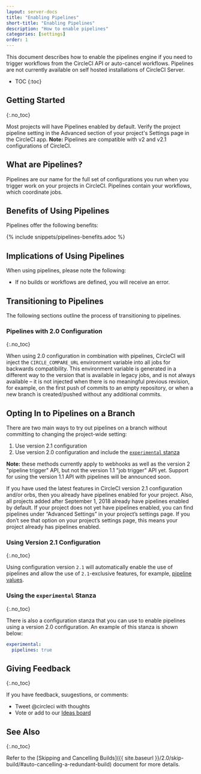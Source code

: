 ```yaml
---
layout: server-docs
title: "Enabling Pipelines"
short-title: "Enabling Pipelines"
description: "How to enable pipelines"
categories: [settings]
order: 1
---
```


This document describes how to enable the pipelines engine if you need to trigger workflows from the CircleCI API or auto-cancel workflows. Pipelines are not currently available on self hosted installations of CircleCI Server.

* TOC
{:toc}

## Getting Started
{:.no_toc}

Most projects will have Pipelines enabled by default. Verify the project pipeline setting in the Advanced section of your project's Settings page in the CircleCI app. **Note:** Pipelines are compatible with v2 and v2.1 configurations of CircleCI.

## What are Pipelines?

Pipelines are our name for the full set of configurations you run when you trigger work on your projects in CircleCI. Pipelines contain your workflows, which coordinate jobs.

## Benefits of Using Pipelines

Pipelines offer the following benefits:

{% include snippets/pipelines-benefits.adoc %}

## Implications of Using Pipelines

When using pipelines, please note the following:

- If no builds or workflows are defined, you will receive an error.

## Transitioning to Pipelines

The following sections outline the process of transitioning to pipelines.

### Pipelines with 2.0 Configuration
{:.no_toc}

When using 2.0 configuration in combination with pipelines, CircleCI will inject the `CIRCLE_COMPARE_URL` environment variable into all jobs for backwards compatibility. This environment variable is generated in a different way to the version that is available in legacy jobs, and is not always available – it is not injected when there is no meaningful previous revision, for example, on the first push of commits to an empty repository, or when a new branch is created/pushed without any additional commits.

## Opting In to Pipelines on a Branch

There are two main ways to try out pipelines on a branch without committing to changing the project-wide setting:

1. Use version 2.1 configuration
2. Use version 2.0 configuration and include the [`experimental` stanza](#using-the-experimental-stanza)

**Note:** these methods currently apply to webhooks as well as the version 2 "pipeline trigger" API, but not the version 1.1 "job trigger" API yet. Support for using the version 1.1 API with pipelines will be announced soon.

If you have used the latest features in CircleCI version 2.1 configuration and/or orbs, then you already have pipelines enabled for your project. Also, all projects added after September 1, 2018 already have pipelines enabled by default. If your project does not yet have pipelines enabled, you can find pipelines under “Advanced Settings” in your project’s settings page. If you don’t see that option on your project’s settings page, this means your project already has pipelines enabled.

### Using Version 2.1 Configuration
{:.no_toc}

Using configuration version `2.1` will automatically enable the use of pipelines and allow the use of `2.1`-exclusive features, for example, [pipeline values](https://circleci.com/docs/2.0/pipeline-variables/#pipeline-values).

### Using the `experimental` Stanza
{:.no_toc}

There is also a configuration stanza that you can use to enable pipelines using a version 2.0 configuration. An example of this stanza is shown below:

```yaml
experimental:
  pipelines: true
```

## Giving Feedback
{:.no_toc}

If you have feedback, suugestions, or comments:

- Tweet @circleci with thoughts
- Vote or add to our [Ideas board](https://ideas.circleci.com/)

## See Also
{:.no_toc}

Refer to the [Skipping and Cancelling Builds]({{ site.baseurl }}/2.0/skip-build/#auto-cancelling-a-redundant-build) document for more details.
